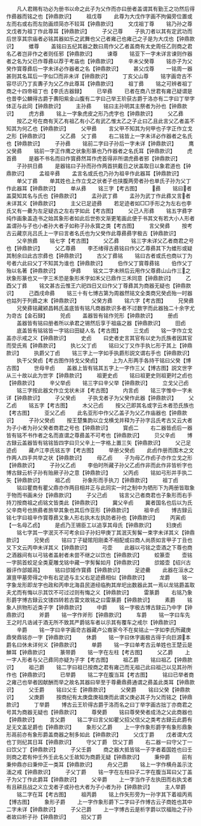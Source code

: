<!-- { "loadSidebar": true } -->
　　凡人君赐有功必为册书以命之此子为父作而亦曰册者盖谓其有勤王之功然后得作彞器而铭之也【钟鼎款识】
　　祖戊尊
　　此尊为大戊作字画不拘偏旁位置或左而右或右而左防画烦简亦不较耳【钟鼎款识】
　　文戊祖丁尊
　　铭乃孙之尊文戊者为祖丁作此尊耳【钟鼎款识】
　　子父己尊
　　子执刀者以其有定武功而后世享其宗庙者必铭其器如乐之武舞也父己者雍己也雍己之子是为大戊也【钟鼎款识】
　　蜼尊
　　盖铭曰五纪其器之数曰周作父乙者盖商有太史周任乙则商之君名乙者岂非作之者则任邪【钟鼎款识】
　　谏尊
　　铭亚下一字未详言谏则作器者之名为父已作尊彞以荐于考庙也【钟鼎款识】
　　辛未父癸尊
　　铭亦子为父癸作寳尊彞后一字未详必作器者之名【钟鼎款识】
　　甚父戊尊
　　一铭周一器甚则其名耳后一字似□而非未详【钟鼎款识】
　　丁亥父山尊
　　铭字画竒古不容尽识乃丁亥夀子为父乙作此尊耳【钟鼎款识】
　　祖丁彞
　　铭之可辨者祖丁商之十四帝祖丁也【李氏古器録】
　　已举彞
　　已者在商八世君有雍己疑谓是也昔李公麟得古爵于夀阳紫金山腹有二字曰己举王玠获古爵于洛亦有二字曰丁举字体正与此同【钟鼎款识】
　　主孙彞
　　铭曰主孙明其主祭者为孙也【钟鼎款识】
　　虎方彞
　　铭上一字象虎皮之形乃虎字也【钟鼎款识】
　　父乙彞
　　按乙之号在商有天乙有祖乙有小乙有武乙惟太乙之子止曰乙且此言父乙者盖不知其为何乙也【钟鼎款识】
　　父甲彞
　　言父甲不知其为何甲也子字正作立戈之形【钟鼎款识】
　　父乙彞　父丁彞
　　右二铭皆上一字未详必作器者之名氏也【钟鼎款识】
　　子孙彞
　　铭前二字曰子孙后一字未详【钟鼎款识】
　　鹰父癸彞
　　铭前一字正作鹰之状象形篆也乃作器者之名氏耳【钟鼎款识】
　　虎首彞
　　是器不书名而曰作寳彞然耳作虎首得非所谓虎彞者邪【钟鼎款识】
　　子孙拱日彞
　　是器铭曰子孙而孙作两首拱戴日之状盖取日以象君道也【钟鼎款识】
　　孟祖辛彞
　　孟言名或氏也乃孙为祖辛作此器耳【钟鼎款识】
　　单父丁彞
　　单其姓也上作立戈之状者子也挟腹两旁者孙也单氏子孙为父丁作此器耳【钟鼎款识】
　　单从彞
　　铭三字【考古图】
　　彞
　　铭曰者盖莫知其名与氏也【钟鼎款识】
　　孟孙武丁彞
　　孟孙为武丁作此彞又言者未详其义【钟鼎款识】
　　主父已足迹彞
　　若足迹者如□□手形之为左右也李氏又有一罍为左足疑古之左右字如此【考古图】
　　父己人形彞
　　铭五字彞字纯作画象盖造书之始其象形者如此后世弥文渐更笔画此便于书其文有若大小人形者盖谓孙与子也小者孙大者子如称子孙永寳之类【考古图】
　　言父癸彞
　　按考古云藏京兆吕氏上一字曰言者名氏也为父癸作此尊彞彞字极古【钟鼎款识】
　　父辛旅彞
　　铭七字【考古图】
　　父乙彞
　　铭三字未详父乙者商君之号也【钟鼎款识】
　　父乙尊彞
　　李丕绪得古彞铭曰作父乙尊彞其下为蜼形或疑其制余曰此古宗彞也【钟鼎款识】
　　古父丁彞铭
　　铭曰古者或氏也商以丁为号者六此曰父丁不知其为谁也【钟鼎款识】
　　伯作父丁寳尊彞铭
　　伯作父丁殆以名著【钟鼎款识】
　　伊彞
　　铭文二字未辨后云用作父尊彞山山作三之状象形篆也又一字三禾恐是象形禾字如禾父已鼎作三禾同意【钟鼎款识】
　　乙酉父丁彞
　　铭文甚古云惟王六祀四日又曰作父丁尊彞其为商器无疑也【钟鼎款识】
　　己酉戌命彞
　　铭三十有七博古第为周器然铭文全类商兄癸卣殆一时器也姑列于列彞之末【钟鼎款识】
　　父癸方彞
　　铭六字【考古图】
　　兄癸彞
　　兄癸彞铭藏颍昌韩氏盖底皆有铭凡商器款识多者不过数字而此器独二十余字尤为竒古【金石録】
　　兕卣
　　盖器皆有铭作兕形【钟鼎款识】
　　册卣
　　盖器皆有铭曰册者所以承君之锡然后享于祖庙之器【钟鼎款识】
　　田卣
　　底盖皆有铭铭皆一字铭曰田疑人名【考古图】
　　三戈卣
　　铭一字作立戈盖亦示戒之义【钟鼎款识】
　　史卣
　　曰史者史言其官有以史为氏族者因其官而受氏焉【钟鼎款识】
　　执匕父丁卣
　　铭曰父丁又作手执匕形于其上【钟鼎款识】
　　执爵父丁卣
　　铭三字上一字如手执爵形説文谓右手也【钟鼎款识】
　　执干父癸卣【考古图作持戈父癸卣】
　　上为人形两手各持干铭曰父癸【博古图】
　　世母辛卣
　　盖器上皆有铭其五字上一字作三乂【博古图】説文世字从三十故以此为世字【钟鼎款识】
　　祖更史卣
　　铭曰祖更史则祖更时之卣也【钟鼎款识】
　　辛父举卣
　　铭三字曰辛父举【钟鼎款识】
　　立戈父己卣
　　铭三字按此器文作立戈状未详【考古图】
　　内言卣
　　铭三字惟中一字未详【钟鼎款识】
　　子父癸卣
　　子执戈者子为父癸作此器【钟鼎款识】
　　父乙卣
　　铭五字【考古图】
　　木父己卣
　　按父己即其名或字云木者恐氏族也【考古图】
　　亚父乙卣
　　此名亚形中作父乙盖子为父乙作庙器也【钟鼎款识】
　　子孙父癸卣
　　按王楚集韵以立戈横戈并释为子孙字吕氏考古又云大者为子小者为孙父癸者商君之号也【钟鼎款识】
　　寳卣二
　　右二器皆卣后一器皆有铭不书作者之名而直谓之尊彞盖不可考也【钟鼎款识】
　　贝父辛卣
　　博古録云盖器皆有铭铭皆四字曰贝父辛上一字格上置三矢【钟鼎款识】
　　父己足迹卣
　　藏卢江李氏铭五字【考古图】
　　举册父癸卣
　　此卣作册而围木之文作两人四手共举之状【钟鼎款识】
　　母乙卣
　　子为母乙作卣子亦作立戈之形【钟鼎款识】
　　子孙父乙卣
　　李伯时所藏子孙父乙卣作非而此作非皆析字也博古録云析子孙有贻厥子孙之意【钟鼎款识】
　　父丙卣
　　铭如弓形并手执二矢【钟鼎款识】
　　祖乙卣
　　孙象形而手执刀【钟鼎款识】
　　祖丁卣
　　铭曰瞿商有瞿父鼎亦作两目相并正与此同实一时之制中为牺形下为两册皆取象于物而书画未分【钟鼎款识】
　　子父己卣
　　铭言父己者商君也子象形而右手持刀按商祖之卣铭文皆类此【钟鼎款识】
　　冀父辛卣
　　冀者国名也后以为氏父辛商号也旅彞者旅举其象也其后作亚形【钟鼎款识】
　　祖辛卣
　　博古録云铭七字曰祖辛作寳尊彞又象人形右执木左执防者孙也【钟鼎款识】
　　丙寅卣【一名母乙卣】
　　是卣乃王锡臣工以追享其母氏【钟鼎款识】
　　妇庚卣
　　铭七字其一字泯灭不可考余曰子孙妇甲庚丁其泯灭髣髴一束字未详其义【钟鼎款识】
　　兄癸卣
　　铭曰丁子疑隂阳刚柔不相配或曰商人尚质如言甲子丁丑也又下文云丙申未详其义【钟鼎款识】
　　弓壶
　　此器以弓铭之壶酒之下尊也商之酒器间有以弓铭者盖射者未尝不继之以饮也【钟鼎款识】
　　蛟篆壶
　　壶铭一字鹄首蛟足全类夏雕戈铭中藏一字髣髴如月【钟鼎款识】
　　欱姬壶【绍兴古器评作郃姬鬲】
　　铭曰欱姬作寳彞【钟鼎款识】
　　足迹罍
　　此器在洹水之濵亶甲墓旁得之中有右足迹与主父右足迹彞相似【钟鼎款识】
　　龙爵
　　铭一字象龙形即龙字也政和丙申北海县民道经临朐其岸圯出数器此其一焉以龙铭爵盖取夫尤而有悔以示其饮不可过过则有悔之义【钟鼎款识】
　　雷篆爵
　　右铭乃象形爵字博古録云文镂四转若古雷文故铭之曰雷篆爵【钟鼎款识】
　　素爵
　　铭象人拱物形近类子字【钟鼎款识】
　　中爵
　　铭一字极古博古録云乃中字【钟鼎款识】
　　斧爵
　　铭一字作斧形【钟鼎款识】
　　车爵
　　铭一字曰车先王之时凡诰诫于酒无所不致其严爵铭车者以示其有覆车之戒尔【钟鼎款识】
　　辛爵
　　铭一字曰辛字画竒古器藏卢公裔家今不在矣铭止一字如李氏所藏庚鼎癸鼎铭亦一字【钟鼎款识】
　　休爵
　　铭一字曰休字画极古得于向巨源本爵名曰休未详何义【钟鼎款识】
　　单爵
　　铭一字曰单考古云单姓也王楚云是觯耳【钟鼎款识】
　　篆带爵
　　铭一字在左柱【考古图】
　　父乙爵
　　上一字人形者与父己彞同亦疑为子字【考古图】
　　祖乙爵
　　铭曰祖乙【钟鼎款识】
　　祖己爵
　　铭二字曰祖已按商之君有雍己而无祖己此曰祖己以见其孙所作也【钟鼎款识】
　　已举爵
　　铭二字在腹当耳【考古图】
　　铭曰已举者商之雍己也举者因献酬而举之故名其器曰举至于尊罍鼎彞通谓之彞盖此类耳【钟鼎款识】
　　父壬爵
　　铭曰父壬【钟鼎款识】
　　父癸爵
　　铭曰父癸【钟鼎款识】
　　父庚爵
　　按商纪有太庚盘庚祖庚而此谓父庚必其子为父而铭之【钟鼎款识】
　　丁举爵
　　博古云王玠得古爵于洛而名之曰丁举字画古拙丁亦商君之号其为商器无疑也【钟鼎款识】
　　尊癸爵
　　铭曰尊癸癸者成汤之父此商器也【钟鼎款识】
　　言父爵
　　铭二字曰言父如瞿父招父信父之类考古録云此爵有足无文盖足爵也【钟鼎款识】
　　象形父乙爵
　　上一字作象形爵字有象形鼎象形鬲前亦有象形爵盖商器之制多如此【钟鼎款识】
　　父戊丁爵
　　戊者谓大戊也丁则纪其日耳【钟鼎款识】
　　守父丁爵　饮父丁爵
　　右二器一曰守父丁一曰饮父丁【钟鼎款识】
　　子父壬爵
　　商之器大抵皆铭一子字者着国姓也曰壬则商之君有仲壬外壬此名父壬故知为商爵无疑【钟鼎款识】
　　秉仲爵
　　前有秉仲鼎亦曰秉仲正一类耳【钟鼎款识】
　　舟父己爵
　　铭上一字作横舟盖示沈湎之戒【钟鼎款识】
　　子父丁爵
　　铭一字在左柱曰子二字在腹当耳曰父丁盖子为父丁作此爵耳【钟鼎款识】
　　父辛爵
　　上一字当作子左执田而右执戈者有且耕且战之义立戈者子或孙也大者为子小者为孙【钟鼎款识】
　　主人举爵
　　铭二字在耳【考古图】
　　祖丙爵
　　铭上作矢形旁为一孙字其下着祖丙焉【博古图】
　　象形子爵
　　上一字作象形爵下二字曰子作博古云子商姓也其中二字未详【钟鼎款识】
　　子父己爵
　　上一字博古云是析字爵以饮福贻之子孙者故曰析子孙【钟鼎款识】
　　招父丁爵
